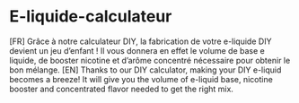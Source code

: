 # E-liquide-calculateur
[FR]
Grâce à notre calculateur DIY, la fabrication de votre e-liquide DIY devient un jeu d’enfant ! Il vous donnera en effet le volume de base e liquide, de booster nicotine et d’arôme concentré nécessaire pour obtenir le bon mélange.
[EN]
Thanks to our DIY calculator, making your DIY e-liquid becomes a breeze! It will give you the volume of e-liquid base, nicotine booster and concentrated flavor needed to get the right mix.
